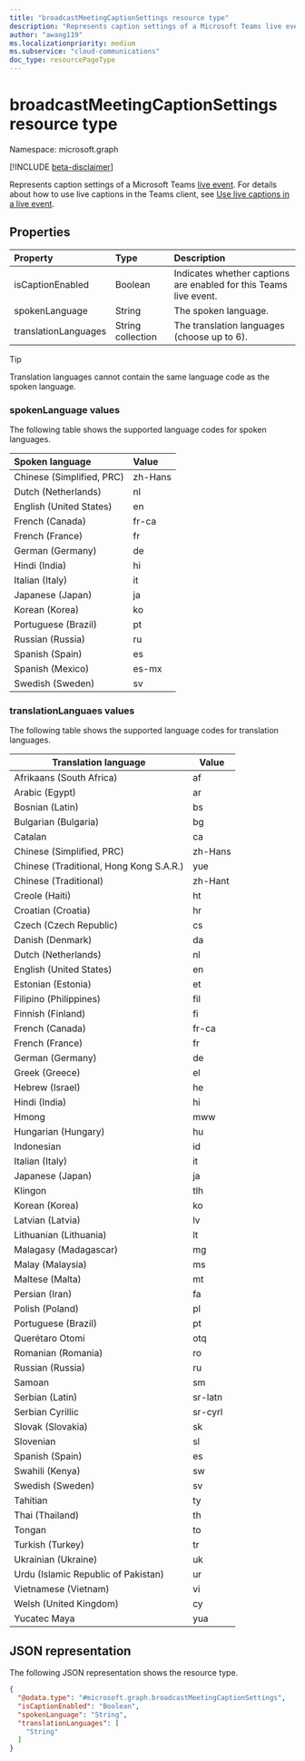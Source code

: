 ```yaml
---
title: "broadcastMeetingCaptionSettings resource type"
description: "Represents caption settings of a Microsoft Teams live event."
author: "awang119"
ms.localizationpriority: medium
ms.subservice: "cloud-communications"
doc_type: resourcePageType
---
```


# broadcastMeetingCaptionSettings resource type

Namespace: microsoft.graph

[!INCLUDE [beta-disclaimer](../../includes/beta-disclaimer.md)]

Represents caption settings of a Microsoft Teams [live event](/microsoftteams/teams-live-events/what-are-teams-live-events). For details about how to use live captions in the Teams client, see [Use live captions in a live event](https://support.microsoft.com/office/use-live-captions-in-a-live-event-1d6778d4-6c65-4189-ab13-e2d77beb9e2a).

## Properties

| Property             | Type              | Description                                                     |
|:---------------------|:------------------|:----------------------------------------------------------------|
| isCaptionEnabled     | Boolean           | Indicates whether captions are enabled for this Teams live event. |
| spokenLanguage       | String            | The spoken language.                                            |
| translationLanguages | String collection | The translation languages (choose up to 6).                     |

> [!TIP]
>
> Translation languages cannot contain the same language code as the spoken language.

### spokenLanguage values

The following table shows the supported language codes for spoken languages.

| Spoken language           | Value   |
|:--------------------------|:--------|
| Chinese (Simplified, PRC) | zh-Hans |
| Dutch (Netherlands)       | nl      |
| English (United States)   | en      |
| French (Canada)           | fr-ca   |
| French (France)           | fr      |
| German (Germany)          | de      |
| Hindi (India)             | hi      |
| Italian (Italy)           | it      |
| Japanese (Japan)          | ja      |
| Korean (Korea)            | ko      |
| Portuguese (Brazil)       | pt      |
| Russian (Russia)          | ru      |
| Spanish (Spain)           | es      |
| Spanish (Mexico)          | es-mx   |
| Swedish (Sweden)          | sv      |

### translationLanguaes values

The following table shows the supported language codes for translation languages.

| Translation language                     | Value   |
|------------------------------------------|---------|
| Afrikaans (South Africa)                 | af      |
| Arabic (Egypt)                           | ar      |
| Bosnian (Latin)                          | bs      |
| Bulgarian (Bulgaria)                     | bg      |
| Catalan                                  | ca      |
| Chinese (Simplified, PRC)                | zh-Hans |
| Chinese (Traditional, Hong Kong S.A.R.) | yue     |
| Chinese (Traditional)                   | zh-Hant |
| Creole (Haiti)                           | ht      |
| Croatian (Croatia)                       | hr      |
| Czech (Czech Republic)                   | cs      |
| Danish (Denmark)                         | da      |
| Dutch (Netherlands)                      | nl      |
| English (United States)                  | en      |
| Estonian (Estonia)                       | et      |
| Filipino (Philippines)                   | fil     |
| Finnish (Finland)                        | fi      |
| French (Canada)                          | fr-ca   |
| French (France)                          | fr      |
| German (Germany)                         | de      |
| Greek (Greece)                           | el      |
| Hebrew (Israel)                          | he      |
| Hindi (India)                            | hi      |
| Hmong                                    | mww     |
| Hungarian (Hungary)                      | hu      |
| Indonesian                               | id      |
| Italian (Italy)                          | it      |
| Japanese (Japan)                         | ja      |
| Klingon                                  | tlh     |
| Korean (Korea)                           | ko      |
| Latvian (Latvia)                         | lv      |
| Lithuanian (Lithuania)                   | lt      |
| Malagasy (Madagascar)                    | mg      |
| Malay (Malaysia)                         | ms      |
| Maltese (Malta)                          | mt      |
| Persian (Iran)                           | fa      |
| Polish (Poland)                          | pl      |
| Portuguese (Brazil)                      | pt      |
| Querétaro Otomi                          | otq     |
| Romanian (Romania)                       | ro      |
| Russian (Russia)                         | ru      |
| Samoan                                   | sm      |
| Serbian (Latin)                          | sr-latn |
| Serbian Cyrillic                         | sr-cyrl |
| Slovak (Slovakia)                        | sk      |
| Slovenian                                | sl      |
| Spanish (Spain)                          | es      |
| Swahili (Kenya)                          | sw      |
| Swedish (Sweden)                         | sv      |
| Tahitian                                 | ty      |
| Thai (Thailand)                          | th      |
| Tongan                                   | to      |
| Turkish (Turkey)                         | tr      |
| Ukrainian (Ukraine)                      | uk      |
| Urdu (Islamic Republic of Pakistan)      | ur      |
| Vietnamese (Vietnam)                     | vi      |
| Welsh (United Kingdom)                   | cy      |
| Yucatec Maya                             | yua     |

## JSON representation

The following JSON representation shows the resource type.
<!-- {
  "blockType": "resource",
  "@odata.type": "microsoft.graph.broadcastMeetingCaptionSettings"
}
-->

``` json
{
  "@odata.type": "#microsoft.graph.broadcastMeetingCaptionSettings",
  "isCaptionEnabled": "Boolean",
  "spokenLanguage": "String",
  "translationLanguages": [
    "String"
  ]
}
```
